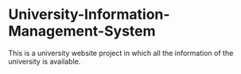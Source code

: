# University-Information-Management-System
This is a university website project in which all the information of the university is available.
